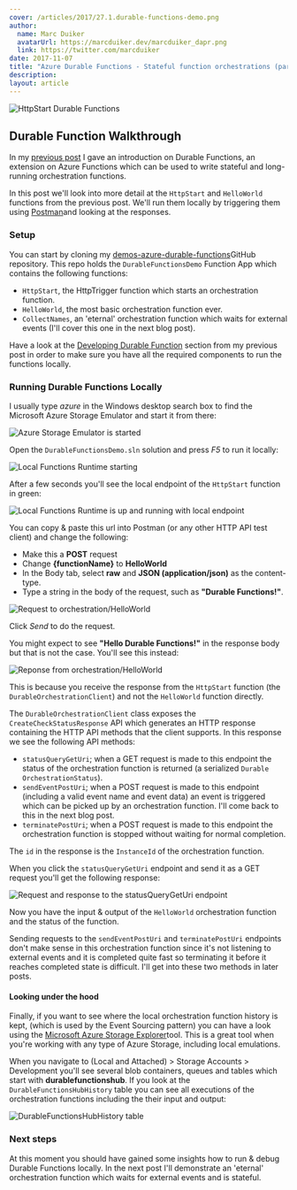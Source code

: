 ```yaml
---
cover: /articles/2017/27.1.durable-functions-demo.png
author:
  name: Marc Duiker
  avatarUrl: https://marcduiker.dev/marcduiker_dapr.png
  link: https://twitter.com/marcduiker
date: 2017-11-07
title: "Azure Durable Functions - Stateful function orchestrations (part 2)"
description:
layout: article
---
```


![HttpStart Durable Functions](/articles/2017/27.1.durable-functions-demo.png)

## Durable Function Walkthrough

In my [previous post](/articles/durable-azure-functions-stateful-orchestrations) I gave an introduction on Durable Functions, an extension on Azure Functions which can be used to write stateful and long-running orchestration functions.

In this post we'll look into more detail at the `HttpStart` and `HelloWorld` functions from the previous post. We'll run them locally by triggering them using [Postman](https://www.getpostman.com/)and looking at the responses.

### Setup

You can start by cloning my [demos-azure-durable-functions](https://github.com/marcduiker/demos-azure-durable-functions.git)GitHub repository. This repo holds the `DurableFunctionsDemo` Function App which contains the following functions:

- `HttpStart`, the HttpTrigger function which starts an orchestration function.
- `HelloWorld`, the most basic orchestration function ever.
- `CollectNames`, an 'eternal' orchestration function which waits for external events (I'll cover this one in the next blog post).
 
Have a look at the [Developing Durable Function](/articles/durable-azure-functions-stateful-orchestrations#developing-durable-functions) section from my previous post in order to make sure you have all the required components to run the functions locally.

### Running Durable Functions Locally

I usually type _azure_ in the Windows desktop search box to find the Microsoft Azure Storage Emulator and start it from there:

![Azure Storage Emulator is started](/articles/2017/27.2.azurestorageemulator-started.png)

Open the `DurableFunctionsDemo.sln` solution and press _F5_ to run it locally:


![Local Functions Runtime starting](/articles/2017/27.3.functionsruntime1.png)

After a few seconds you'll see the local endpoint of the `HttpStart` function in green:

![Local Functions Runtime is up and running with local endpoint](/articles/2017/27.4.functionsruntime2.png)

You can copy & paste this url into Postman (or any other HTTP API test client) and change the following:
   - Make this a __POST__ request
   - Change __{functionName}__ to __HelloWorld__
   - In the Body tab, select __raw__ and __JSON (application/json)__ as the content-type.
   - Type a string in the body of the request, such as __"Durable Functions!"__.

![Request to orchestration/HelloWorld](/articles/2017/27.5.postman-helloworld-request.png)

Click _Send_ to do the request.

You might expect to see __"Hello Durable Functions!"__ in the response body but that is not the case. You'll see this instead:

![Reponse from orchestration/HelloWorld](/articles/2017/27.6.postman-helloworld-response.png)

This is because you receive the response from the `HttpStart` function (the `DurableOrchestrationClient`) and not the `HelloWorld` function directly.

The `DurableOrchestrationClient` class exposes the `CreateCheckStatusResponse` API which generates an HTTP response containing the HTTP API methods that the client supports. In this response we see the following API methods:
- `statusQueryGetUri`; when a GET request is made to this endpoint the status of the orchestration function is returned (a serialized `Durable​Orchestration​Status`). 
- `sendEventPostUri`; when a POST request is made to this endpoint (including a valid event name and event data) an event is triggered which can be picked up by an orchestration function. I'll come back to this in the next blog post. 
- `terminatePostUri`; when a POST request is made to this endpoint the orchestration function is stopped without waiting for normal completion.

The `id` in the response is the `InstanceId` of the orchestration function.

When you click the `statusQueryGetUri` endpoint and send it as a GET request you'll get the following response:

![Request and response to the statusQueryGetUri endpoint](/articles/2017/27.7.postman-helloworld-getstatusqueryuri.png)

Now you have the input & output of the `HelloWorld` orchestration function and the status of the function.

Sending requests to the `sendEventPostUri` and `terminatePostUri` endpoints don't make sense in this orchestration function since it's not listening to external events and it is completed quite fast so terminating it before it reaches completed state is difficult. I'll get into these two methods in later posts.

#### Looking under the hood

Finally, if you want to see where the local orchestration function history is kept, (which is used by the Event Sourcing pattern) you can have a look using the [Microsoft Azure Storage Explorer](https://azure.microsoft.com/en-us/features/storage-explorer/)tool. This is a great tool when you're working with any type of Azure Storage, including local emulations.

When you navigate to (Local and Attached) > Storage Accounts > Development you'll see several blob containers, queues and tables which start with __durablefunctionshub__. If you look at the `DurableFunctionsHubHistory` table you can see all executions of the orchestration functions including the their input and output: 

![DurableFunctionsHubHistory table](/articles/2017/27.8.storageexplorer-table.png)

### Next steps

At this moment you should have gained some insights how to run & debug Durable Functions locally. In the next post I'll demonstrate an 'eternal' orchestration function which waits for external events and is stateful.